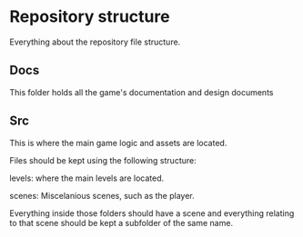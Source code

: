 # Repository structure

Everything about the repository file structure.

## Docs

This folder holds all the game's documentation and design documents

## Src

This is where the main game logic and assets are located.

Files should be kept using the following structure:

levels: where the main levels are located.

scenes: Miscelanious scenes, such as the player.

Everything inside those folders should have a scene and everything relating to that scene should be kept a subfolder of the same name.
